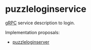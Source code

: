 # puzzleloginservice

[gRPC](https://grpc.io/) service description to login.

Implementation proposals:
- [puzzleloginserver](https://github.com/dvaumoron/puzzleloginserver)
